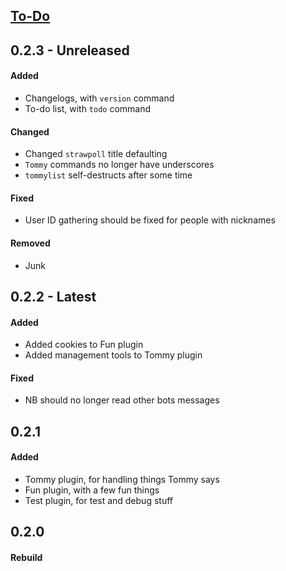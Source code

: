 ## [To-Do](https://novabros.github.io/NovaBot/todo)
## 0.2.3 - Unreleased
#### Added
- Changelogs, with `version` command
- To-do list, with `todo` command

#### Changed
- Changed `strawpoll` title defaulting
- `Tommy` commands no longer have underscores
- `tommylist` self-destructs after some time

#### Fixed
- User ID gathering should be fixed for people with nicknames

#### Removed
- Junk

## 0.2.2 - Latest
#### Added
- Added cookies to Fun plugin
- Added management tools to Tommy plugin

#### Fixed
- NB should no longer read other bots messages

## 0.2.1
#### Added
- Tommy plugin, for handling things Tommy says
- Fun plugin, with a few fun things
- Test plugin, for test and debug stuff

## 0.2.0
#### Rebuild

